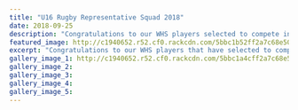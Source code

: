 ```yaml
---
title: "U16 Rugby Representative Squad 2018"
date: 2018-09-25
description: "Congratulations to our WHS players selected to compete in the up & coming under 16s Hurricanes Youth Rugby..."
featured_image: http://c1940652.r52.cf0.rackcdn.com/5bbc1b52ff2a7c68e5000259/U16-Rep-squad300-2018.jpg
excerpt: "Congratulations to our WHS players that have selected to compete in the up and coming under 16s Hurricanes Youth Rugby Council Tournament."
gallery_image_1: http://c1940652.r52.cf0.rackcdn.com/5bbc1a4cff2a7c68e5000255/U16-Rep-squad-2018.jpg
gallery_image_2: 
gallery_image_3: 
gallery_image_4: 
gallery_image_5: 
---
```

